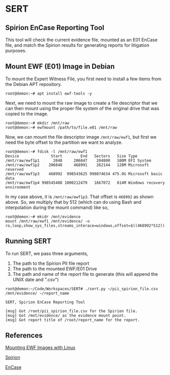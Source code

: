 # SERT
## Spirion EnCase Reporting Tool

This tool will check the current evidence file, mounted as an E01 EnCase file, and match the Spirion results for generating reports for litigation purposes.

## Mount EWF (E01) Image in Debian
To mount the Expert Witness File, you first need to install a few items from the Debian APT repository.
```
root@demon:~# apt install ewf-tools -y
```
Next, we need to mount the raw image to create a file descriptor that we can then mount using the proper file system of the original drive that was copied to the image.
```
root@demon:~# mkdir /mnt/raw
root@demon:~# ewfmount /path/to/file.e01 /mnt/raw
```
Now, we can mount the file descriptor image ```/mnt/raw/ewf1```, but first we need the byte offset to the partition we want to analyze.
```
root@demon:~# fdisk -l /mnt/raw/ewf1
Device              Start        End   Sectors   Size Type
/mnt/raw/ewf1p1      2048     206847    204800   100M EFI System
/mnt/raw/ewf1p2    206848     468991    262144   128M Microsoft reserved
/mnt/raw/ewf1p3    468992  998543625 998074634 475.9G Microsoft basic data
/mnt/raw/ewf1p4 998545408 1000212479   1667072   814M Windows recovery environment
```
In my case above, it is ```/mnt/raw/ewf1p3```. That offset is ```468992``` as shown above. So, we multiply that by 512 (which can do using Bash and interpolation during the mount command) like so,
```
root@demon:~# mkidr /mnt/evidence
mount /mnt/raw/ewf1 /mnt/evidence/ -o ro,loop,show_sys_files,streams_interace=windows,offset=$((468992*512))
```
## Running SERT
To run SERT, we pass three arguments,
  1. The path to the Spirion PII file report
  2. The path to the mounted EWF/E01 Drive
  3. The path and name of the report file to generate (this will append the UNIX date and ".csv")

```
root@demon:~/Code/Workspaces/SERT# ./sert.py ~/pii_spirion_file.csv /mnt/evidence/ ~/report_name

SERT, Spirion EnCase Reporting Tool

[msg] Got /root/pii_spirion_file.csv for the Spirion file.
[msg] Got /mnt/evidence/ as the evidence mount point.
[msg] Got report title of /root/report_name for the report.

```

## References

[Mounting EWF Images with Linux](https://www.andreafortuna.org/2018/04/11/how-to-mount-an-ewf-image-file-e01-on-linux/)

[Spirion](https://www.spirion.com/)

[EnCase](https://www.guidancesoftware.com/encase-forensic)
